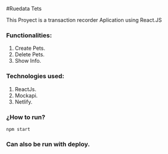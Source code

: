﻿#Ruedata Tets

This Proyect is a transaction recorder Aplication using React.JS

### Functionalities:
1. Create Pets.
2. Delete Pets.
3. Show Info.

### Technologies used:
1. ReactJs.
2. Mockapi.
3. Netlify.

### ¿How to run?
    npm start
### Can also be run with deploy.
    
